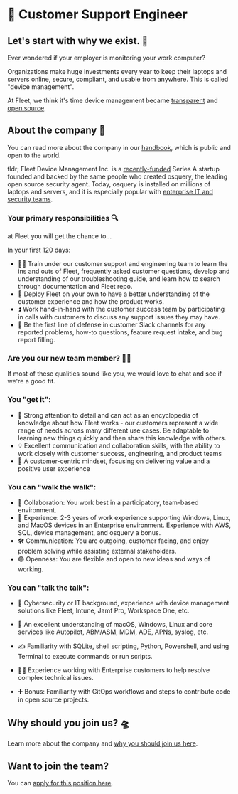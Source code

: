 # 🐋 Customer Support Engineer

## Let's start with why we exist. 📡

Ever wondered if your employer is monitoring your work computer?

Organizations make huge investments every year to keep their laptops and servers online, secure, compliant, and usable from anywhere. This is called "device management".

At Fleet, we think it's time device management became [transparent](https://fleetdm.com/transparency) and [open source](https://fleetdm.com/handbook/company#open-source).


## About the company 🌈

You can read more about the company in our [handbook](https://fleetdm.com/handbook/company), which is public and open to the world.

tldr; Fleet Device Management Inc. is a [recently-funded](https://techcrunch.com/2022/04/28/fleet-nabs-20m-to-enable-enterprises-to-manage-their-devices/) Series A startup founded and backed by the same people who created osquery, the leading open source security agent. Today, osquery is installed on millions of laptops and servers, and it is especially popular with [enterprise IT and security teams](https://www.linuxfoundation.org/press/press-release/the-linux-foundation-announces-intent-to-form-new-foundation-to-support-osquery-community).


### Your primary responsibilities 🔍

at Fleet you will get the chance to…

In your first 120 days:
- 🏋🏻 Train under our customer support and engineering team to learn the ins and outs of Fleet, frequently asked customer questions, develop and understanding of our troubleshooting guide, and learn how to search through documentation and Fleet repo. 
- 🚀 Deploy Fleet on your own to have a better understanding of the customer experience and how the product works. 
- ⏫ Work hand-in-hand with the customer success team by participating in calls with customers to discuss any support issues they may have.
- 🥇 Be the first line of defense in customer Slack channels for any reported problems, how-to questions, feature request intake, and bug report filling. 


### Are you our new team member? 🧑‍🚀

If most of these qualities sound like you, we would love to chat and see if we're a good fit.

### You "get it":

- 🎯 Strong attention to detail and can act as an encyclopedia of knowledge about how Fleet works - our customers represent a wide range of needs across many different use cases. Be adaptable to learning new things quickly and then share this knowledge with others.
- 💡 Excellent communication and collaboration skills, with the ability to work closely with customer success, engineering, and product teams
- 👥 A customer-centric mindset, focusing on delivering value and a positive user experience

### You can "walk the walk":

- 🤝 Collaboration: You work best in a participatory, team-based environment.
- 🦉 Experience: 2-3 years of work experience supporting Windows, Linux, and MacOS devices in an Enterprise environment. Experience with AWS, SQL, device management, and osquery a bonus. 
- 🛠️ Communication: You are outgoing, customer facing, and enjoy problem solving while assisting external stakeholders.
- 🟣 Openness: You are flexible and open to new ideas and ways of working.

### You can "talk the talk":

- 💭 Cybersecurity or IT background, experience with device management solutions like Fleet, Intune, Jamf Pro, Workspace One, etc.
- 💖 An excellent understanding of macOS, Windows, Linux and core services like Autopilot, ABM/ASM,
  MDM, ADE, APNs, syslog, etc.
- ✍️ Familiarity with SQLite, shell scripting, Python, Powershell, and using Terminal to execute commands or run scripts.

- 🧑‍🔬 Experience working with Enterprise customers to help resolve complex technical issues.
- ➕ Bonus: Familiarity with GitOps workflows and steps to contribute code in open source projects.

## Why should you join us? 🛸

Learn more about the company and [why you should join us here](https://fleetdm.com/handbook/company#is-it-any-good).


## Want to join the team?

You can [apply for this position here](https://3x3q33auqgj.typeform.com/to/ndA2wMXl).

<meta name="maintainedBy" value="mikermcneil">
<meta name="title" value="🐋 Customer Support Engineer">

